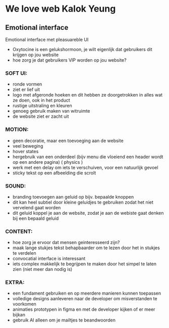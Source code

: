 # We love web Kalok Yeung

## Emotional interface
Emotional interface met pleasuareble UI

- Oxytocine is een gelukshormoon, je wilt eigenlijk dat gebruikers dit krijgen op jou website
- hoe zorg je dat gebruikers VIP worden op jou website?

### SOFT UI:
- ronde vormen
- ziet er lief uit
- logo met afgeronde hoeken en dit hebben ze doorgetrokken in alles wat ze doen, ook in het product
- rustige uitstraling en kleuren
- genoeg gebruik maken van witruimte
- de website ziet er zacht uit

### MOTION:
- geen decoratie, maar een toevoeging aan de website
- veel beweging
- hover states
- hergebruik van een onderdeel (bijv menu die vloeiend een header wordt op een andere pagina) ( physics )
- werk met een delay om iets te verschuiven, voor een natuurlijk gevoel
- sticky tekst op een afbeelding die scrolt

### SOUND:
- branding toevoegen aan geluid op bijv. bepaalde knoppen
- dit kan heel subtiel door kleine geluidjes te gebruiken zodat het niet vervelend gaat worden
- dit geluid koppel je aan de website, zodat je aan de webiste gaat denken bij een bepaald geluid

### CONTENT:
- hoe zorg je ervoor dat mensen geinteresseerd zijn?
- maak lange stukjes tekst behapbaarder om te lezen door het in stukjes te verdelen
- convocatial interface is interessant 
- iets complex makkelijk te begrijpen te maken door het simpel te laten zien (niet meer dan nodig is)

### EXTRA:
- een fundament gebruiken en op meerdere manieren kunnen toepassen 
- volledige designs aanleveren naar de developer om misverstanden te voorkomen
- animaties prototypen in figma en met de developer kijken of er meer bijkan
- gebruik AI alleen om je mailtjes te beandwoorden
